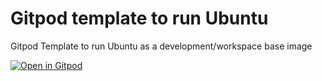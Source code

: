 Gitpod template to run Ubuntu
=============================

Gitpod Template to run Ubuntu as a development/workspace base image

[![Open in Gitpod](https://gitpod.io/button/open-in-gitpod.svg)](https://gitpod.io/#https://github.com/gbraad/gitpod-template-ubuntu)
